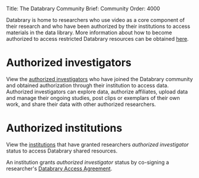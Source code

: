 Title: The Databrary Community
Brief: Community
Order: 4000

Databrary is home to researchers who use video as a core component of their research and who have been authorized by their institutions to access materials in the data library. 
More information about how to become authorized to access restricted Databrary resources can be obtained [here](|filename|resources.md).

# Authorized investigators

View the [authorized investigators](|filename|community/investigators.md) who have joined the Databrary community and obtained authorization through their institution to access data. 
Authorized investigators can explore data, authorize affiliates, upload data and manage their ongoing studies, post clips or exemplars of their own work, and share their data with other authorized researchers. 

# Authorized institutions

View the [institutions](|filename|community/institutions.md) that have granted researchers *authorized investigator* status to access Databrary shared resources. 

An institution grants *authorized investigator* status by co-signing a researcher's [Databrary Access Agreement](|filename|resources/agreement.mdi).
